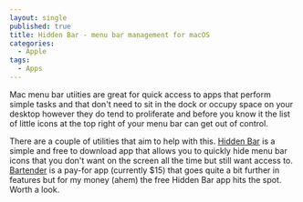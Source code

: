 ```yaml
---
layout: single
published: true
title: Hidden Bar - menu bar management for macOS
categories:
  - Apple
tags:
  - Apps
---
```

Mac menu bar utiities are great for quick access to apps that perform simple tasks and that don't need to sit in the dock or occupy space on your desktop however they do tend to proliferate and before you know it the list of little icons at the top right of your menu bar can get out of control.

There are a couple of utilities that aim to help with this. [Hidden Bar](https://apps.apple.com/us/app/hidden-bar/id1452453066?mt=12) is a simple and free to download app that allows you to quickly hide menu bar icons that you don't want on the screen all the time but still want access to. [Bartender](https://www.macbartender.com/) is a pay-for app (currently $15) that goes quite a bit further in features but for my money (ahem) the free Hidden Bar app hits the spot. Worth a look.
